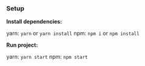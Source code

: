 ### Setup

**Install dependencies:**

yarn: `yarn` or `yarn install`
npm: `npm i` or `npm install`

**Run project:**

yarn: `yarn start`
npm: `npm start`
